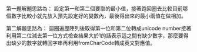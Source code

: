 第一題解題思路為：
設定第一和第二個要取的最小值，接著跑回圈去比較目前哪個數字比較小就先放入預先設定好的變數內，最後得出來的最小兩值在做相加。

第二解題思路為：
迴圈遍歷陣列後取得第一位和第二位轉成unicode number接著利用第二位減去第一位方式檢查結果大於1的話表示這之間有缺少數字，那麼要得出缺少的數字就轉回字串再利用fromCharCode轉成英文對應值。